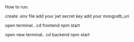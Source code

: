 How to run:

create .env file
add your jwt secret key
add your mongodb_uri

open terminal..
cd frontend
npm start

open new terminal..
cd backend 
npm start

